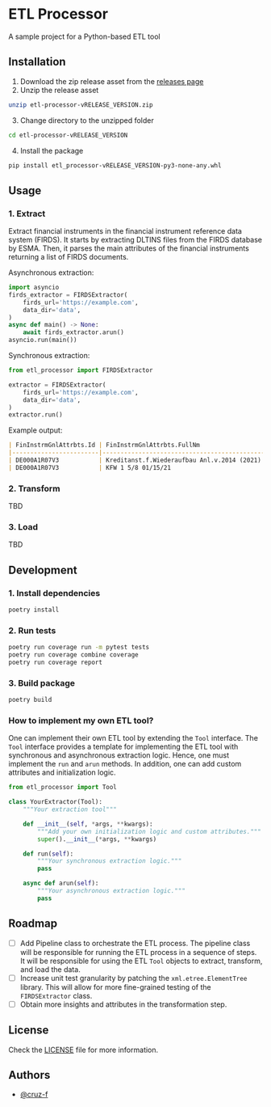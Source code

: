 # ETL Processor

A sample project for a Python-based ETL tool

## Installation

1. Download the zip release asset from the [releases page](https://github.com/cruz-f/etl-processor/releases)
2. Unzip the release asset

```sh
unzip etl-processor-vRELEASE_VERSION.zip
```

3. Change directory to the unzipped folder

```sh
cd etl-processor-vRELEASE_VERSION
```

4. Install the package

```sh
pip install etl_processor-vRELEASE_VERSION-py3-none-any.whl
```

## Usage

### 1. Extract

Extract financial instruments in the financial instrument reference data system (FIRDS). It starts by extracting DLTINS files from the FIRDS database by ESMA. Then, it parses the main attributes of the financial instruments returning a list of FIRDS documents.

Asynchronous extraction:

```python
import asyncio
firds_extractor = FIRDSExtractor(
    firds_url='https://example.com',
    data_dir='data',
)
async def main() -> None:
    await firds_extractor.arun()
asyncio.run(main())
```

Synchronous extraction:

```python
from etl_processor import FIRDSExtractor

extractor = FIRDSExtractor(
    firds_url='https://example.com',
    data_dir='data',
)
extractor.run()
```

Example output:

```md
| FinInstrmGnlAttrbts.Id | FinInstrmGnlAttrbts.FullNm                  | FinInstrmGnlAttrbts.ClssfctnTp | FinInstrmGnlAttrbts.CmmdtyDerivInd | FinInstrmGnlAttrbts.NtnlCcy | Issr                  |
|------------------------|---------------------------------------------|-------------------------------|-----------------------------------|----------------------------|-----------------------|
| DE000A1R07V3           | Kreditanst.f.Wiederaufbau Anl.v.2014 (2021) | DBFTFB                        | False                             | EUR                        | 549300GDPG70E3MBBU98  |
| DE000A1R07V3           | KFW 1 5/8 01/15/21                          | DBFTFB                        | False                             | EUR                        | 549300GDPG70E3MBBU98  |
```

### 2. Transform

TBD

### 3. Load

TBD

## Development

### 1. Install dependencies

```sh
poetry install
```

### 2. Run tests

```sh
poetry run coverage run -m pytest tests
poetry run coverage combine coverage
poetry run coverage report
```

### 3. Build package

```sh
poetry build
```

### How to implement my own ETL tool?

One can implement their own ETL tool by extending the `Tool` interface. The `Tool` interface provides a template for implementing the ETL tool with synchronous and asynchronous extraction logic. Hence, one must implement the `run` and `arun` methods. In addition, one can add custom attributes and initialization logic.

```python
from etl_processor import Tool

class YourExtractor(Tool):
    """Your extraction tool"""

    def __init__(self, *args, **kwargs):
        """Add your own initialization logic and custom attributes."""
        super().__init__(*args, **kwargs)

    def run(self):
        """Your synchronous extraction logic."""
        pass

    async def arun(self):
        """Your asynchronous extraction logic."""
        pass

```

## Roadmap

- [ ] Add Pipeline class to orchestrate the ETL process. The pipeline class will be responsible for running the ETL process in a sequence of steps. It will be responsible for using the ETL `Tool` objects to extract, transform, and load the data.
- [ ] Increase unit test granularity by patching the `xml.etree.ElementTree` library. This will allow for more fine-grained testing of the `FIRDSExtractor` class.
- [ ] Obtain more insights and attributes in the transformation step.

## License

Check the [LICENSE](LICENSE) file for more information.

## Authors

- [@cruz-f](https://github.com/cruz-f)
